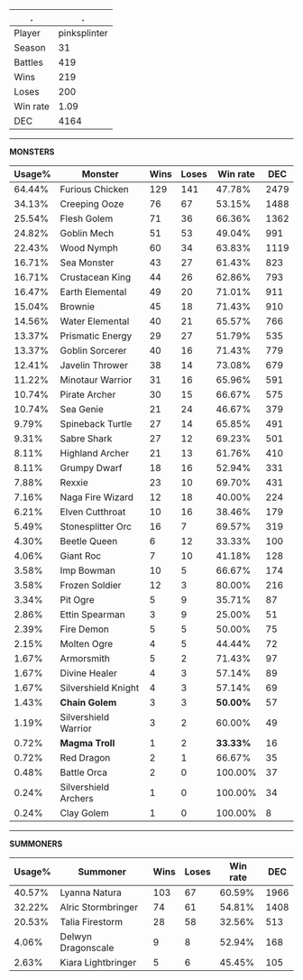 .|.
|-|-
Player|pinksplinter
Season|31
Battles|419
Wins|219
Loses|200
Win rate|1.09
DEC|4164

---
**MONSTERS**

Usage%|Monster|Wins|Loses|Win rate|DEC|
-|-|-|-|-|-|
64.44%|Furious Chicken|129|141|47.78%|2479|
34.13%|Creeping Ooze|76|67|53.15%|1488|
25.54%|Flesh Golem|71|36|66.36%|1362|
24.82%|Goblin Mech|51|53|49.04%|991|
22.43%|Wood Nymph|60|34|63.83%|1119|
16.71%|Sea Monster|43|27|61.43%|823|
16.71%|Crustacean King|44|26|62.86%|793|
16.47%|Earth Elemental|49|20|71.01%|911|
15.04%|Brownie|45|18|71.43%|910|
14.56%|Water Elemental|40|21|65.57%|766|
13.37%|Prismatic Energy|29|27|51.79%|535|
13.37%|Goblin Sorcerer|40|16|71.43%|779|
12.41%|Javelin Thrower|38|14|73.08%|679|
11.22%|Minotaur Warrior|31|16|65.96%|591|
10.74%|Pirate Archer|30|15|66.67%|575|
10.74%|Sea Genie|21|24|46.67%|379|
9.79%|Spineback Turtle|27|14|65.85%|491|
9.31%|Sabre Shark|27|12|69.23%|501|
8.11%|Highland Archer|21|13|61.76%|410|
8.11%|Grumpy Dwarf|18|16|52.94%|331|
7.88%|Rexxie|23|10|69.70%|431|
7.16%|Naga Fire Wizard|12|18|40.00%|224|
6.21%|Elven Cutthroat|10|16|38.46%|179|
5.49%|Stonesplitter Orc|16|7|69.57%|319|
4.30%|Beetle Queen|6|12|33.33%|100|
4.06%|Giant Roc|7|10|41.18%|128|
3.58%|Imp Bowman|10|5|66.67%|174|
3.58%|Frozen Soldier|12|3|80.00%|216|
3.34%|Pit Ogre|5|9|35.71%|87|
2.86%|Ettin Spearman|3|9|25.00%|51|
2.39%|Fire Demon|5|5|50.00%|75|
2.15%|Molten Ogre|4|5|44.44%|72|
1.67%|Armorsmith|5|2|71.43%|97|
1.67%|Divine Healer|4|3|57.14%|89|
1.67%|Silvershield Knight|4|3|57.14%|69|
1.43%|**Chain Golem**|3|3|**50.00%**|57|
1.19%|Silvershield Warrior|3|2|60.00%|49|
0.72%|**Magma Troll**|1|2|**33.33%**|16|
0.72%|Red Dragon|2|1|66.67%|35|
0.48%|Battle Orca|2|0|100.00%|37|
0.24%|Silvershield Archers|1|0|100.00%|34|
0.24%|Clay Golem|1|0|100.00%|8|

---
**SUMMONERS**

Usage%|Summoner|Wins|Loses|Win rate|DEC|
-|-|-|-|-|-|
40.57%|Lyanna Natura|103|67|60.59%|1966|
32.22%|Alric Stormbringer|74|61|54.81%|1408|
20.53%|Talia Firestorm|28|58|32.56%|513|
4.06%|Delwyn Dragonscale|9|8|52.94%|168|
2.63%|Kiara Lightbringer|5|6|45.45%|105|
